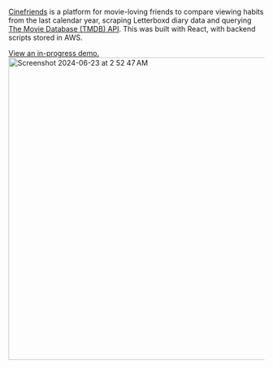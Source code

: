 [Cinefriends]([url](https://yongssh.github.io/cinefriends/)) is a platform for movie-loving friends to compare viewing habits from the last calendar year, scraping Letterboxd diary data and querying [The Movie Database (TMDB) API]([url](https://www.themoviedb.org)). This was built with React, with backend scripts stored in AWS. 

[View an in-progress demo.]([url](https://yongssh.github.io/cinefriends/)
)
<img width="597" justify-contet='center' alt="Screenshot 2024-06-23 at 2 52 47 AM" src="https://github.com/yongssh/cinefriends/assets/115194864/efb5ab77-9b4d-48fd-a707-d923e1d398ed">


